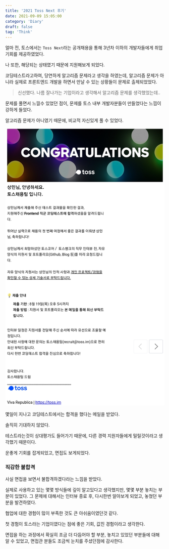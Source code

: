 ```yaml
---
title: '2021 Toss Next 후기'
date: 2021-09-09 15:05:00
category: 'Diary'
draft: false
tag: 'Think'
---
```


얼마 전, 토스에서는 `Toss Next`라는 공개채용을 통해 3년차 이하의 개발자들에게 취업 기회를 제공하였었다.

나 또한, 해당되는 상태였기 때문에 지원해보게 되었다.

코딩테스트라고하여, 당연하게 알고리즘 문제라고 생각을 하였는데, 알고리즘 문제가 아니라 실제로 프론트엔드 개발을 하면서 만날 수 있는 상황들이 문제로 출제되었었다.

> 신선했다. 나름 잘나가는 기업이라고 생각해서 알고리즘 문제를 생각했었는데..

문제를 풀면서 느낄수 있었던 점이, 문제를 토스 내부 개발자분들이 만들었다는 느낌이 강하게 들었다.

알고리즘 문제가 아니였기 때문에, 비교적 자신있게 풀 수 있었다.

<div style="margin : 0 auto; text-align : center">
  <img src="/img/2021/09/09/1.png?raw=true" alt="toss next">
</div>

몇일이 지나고 코딩테스트에서는 합격을 했다는 메일을 받았다.

솔직히 기대하지 않았다.

테스트라는것이 상대평가도 들어가기 때문에, 다른 경력 지원자들에게 밀릴것이라고 생각했기 때문이다.

운좋게 기회를 잡게되었고, 면접도 보게되었다.

### 직감한 불합격

사실 면접을 보면서 불합격하겠다라는 느낌을 받았다.

실제로 사용하고 있는 몇몇 방식들에 깊이 알고있다고 생각했지만, 몇몇 부분 놓치는 부분이 있었다. 그 문제에 대해서는 인터뷰 종료 후, 다시한번 알아보게 되었고, 놓쳤던 부분을 발견하였다.

협업에 대한 경험이 많이 부족한 것도 큰 아쉬움이였던것 같다.

첫 경험이 토스라는 기업이였다는 점에 좋은 기회, 값진 경험이라고 생각한다.

면접을 하는 과정에서 확실히 조금 더 다듬어야 할 부분, 놓치고 있었던 부분들에 대해 알 수 있었고, 면접관 분들도 조금씩 눈치를 주셨던점에 감사한다.
